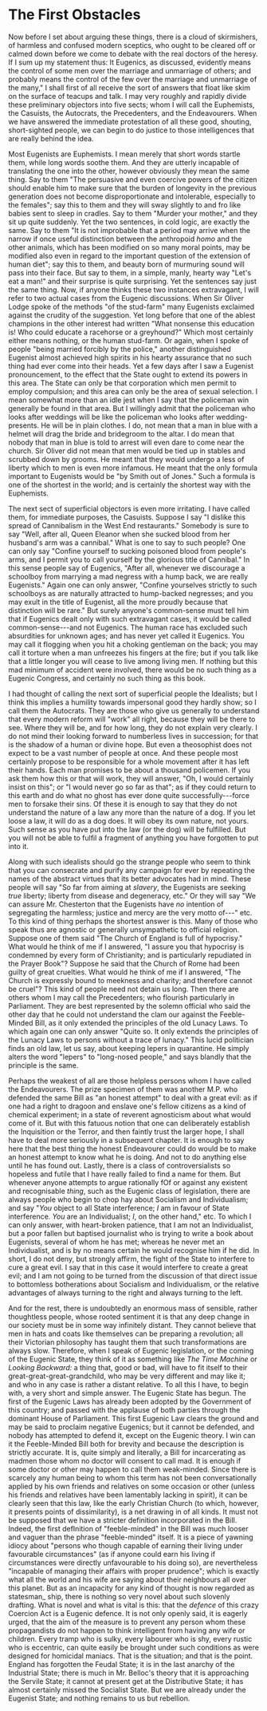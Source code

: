 # The First Obstacles

Now before I set about arguing these things, there is a cloud of skirmishers, of harmless and confused modern sceptics, who ought to be cleared off or calmed down before we come to debate with the real doctors of the heresy. If I sum up my statement thus: It Eugenics, as discussed, evidently means the control of some men over the marriage and unmarriage of others; and probably means the control of the few over the marriage and unmarriage of the many," I shall first of all receive the sort of answers that float like skim on the surface of teacups and talk. I may very roughly and rapidly divide these preliminary objectors into five sects; whom I will call the Euphemists, the Casuists, the Autocrats, the Precedenters, and the Endeavourers. When we have answered the immediate protestation of all these good, shouting, short-sighted people, we can begin to do justice to those intelligences that are really behind the idea.

Most Eugenists are Euphemists. I mean merely that short words startle them, while long words soothe them. And they are utterly incapable of translating the one into the other, however obviously they mean the same thing. Say to them "The persuasive and even coercive powers of the citizen should enable him to make sure that the burden of longevity in the previous generation does not become disproportionate and intolerable, especially to the females"; say this to them and they will sway slightly to and fro like babies sent to sleep in cradles. Say to them "Murder your mother," and they sit up quite suddenly. Yet the two sentences, in cold logic, are exactly the same. Say to them "It is not improbable that a period may arrive when the narrow if once useful distinction between the anthropoid *homo* and the other animals, which has been modified on so many moral points, may be modified also even in regard to the important question of the extension of human diet"; say this to them, and beauty born of murmuring sound will pass into their face. But say to them, in a simple, manly, hearty way "Let's eat a man!" and their surprise is quite surprising. Yet the sentences say just the same thing. Now, if anyone thinks these two instances extravagant, I will refer to two actual cases from the Eugenic discussions. When Sir Oliver Lodge spoke of the methods "of the stud-farm" many Eugenists exclaimed against the crudity of the suggestion. Yet long before that one of the ablest champions in the other interest had written "What nonsense this education is! Who could educate a racehorse or a greyhound?" Which most certainly either means nothing, or the human stud-farm. Or again, when I spoke of people "being married forcibly by the police," another distinguished Eugenist almost achieved high spirits in his hearty assurance that no such thing had ever come into their heads. Yet a few days after I saw a Eugenist pronouncement, to the effect that the State ought to extend its powers in this area. The State can only be that corporation which men permit to employ compulsion; and this area can only be the area of sexual selection. I mean somewhat more than an idle jest when I say that the policeman win generally be found in that area. But I willingly admit that the policeman who looks after weddings will be like the policeman who looks after wedding-presents. He will be in plain clothes. I do, not mean that a man in blue with a helmet will drag the bride and bridegroom to the altar. I do mean that nobody that man in blue is told to arrest will even dare to come near the church. Sir Oliver did not mean that men would be tied up in stables and scrubbed down by grooms. He meant that they would undergo a less of liberty which to men is even more infamous. He meant that the only formula important to Eugenists would be "by Smith out of Jones." Such a formula is one of the shortest in the world; and is certainly the shortest way with the Euphemists.

The next sect of superficial objectors is even more irritating. I have called them, for immediate purposes, the Casuists. Suppose I say "I dislike this spread of Cannibalism in the West End restaurants." Somebody is sure to say "Well, after all, Queen Eleanor when she sucked blood from her husband's arm was a cannibal." What is one to say to such people? One can only say "Confine yourself to sucking poisoned blood from people's arms, and I permit you to call yourself by the glorious title of Cannibal." In this sense people say of Eugenics, "After all, whenever we discourage a schoolboy from marrying a mad negress with a hump back, we are really Eugenists." Again one can only answer, "Confine yourselves strictly to such schoolboys as are naturally attracted to hump-backed negresses; and you may exult in the title of Eugenist, all the more proudly because that distinction will be rare." But surely anyone's common-sense must tell him that if Eugenics dealt only with such extravagant cases, it would be called common-sense---and not Eugenics. The human race has excluded such absurdities for unknown ages; and has never yet called it Eugenics. You may call it flogging when you hit a choking gentleman on the back; you may call it torture when a man unfreezes his fingers at the fire; but if you talk like that a little longer you will cease to live among living men. If nothing but this mad minimum of accident were involved, there would be no such thing as a Eugenic Congress, and certainly no such thing as this book.

I had thought of calling the next sort of superficial people the Idealists; but I think this implies a humility towards impersonal good they hardly show; so I call them the Autocrats. They are those who give us generally to understand that every modern reform will "work" all right, because they will be there to see. Where they will be, and for how long, they do not explain very clearly. I do not mind their looking forward to numberless lives in succession; for that is the shadow of a human or divine hope. But even a theosophist does not expect to be a vast number of people at once. And these people most certainly propose to be responsible for a whole movement after it has left their hands. Each man promises to be about a thousand policemen. If you ask them how this or that will work, they will answer, "Oh, I would certainly insist on this"; or "I would never go so far as that"; as if they could return to this earth and do what no ghost has ever done quite successfully---force men to forsake their sins. Of these it is enough to say that they do not understand the nature of a law any more than the nature of a dog. If you let loose a law, it will do as a dog does. It will obey its own nature, not yours. Such sense as you have put into the law (or the dog) will be fulfilled. But you will not be able to fulfil a fragment of anything you have forgotten to put into it.

Along with such idealists should go the strange people who seem to think that you can consecrate and purify any campaign for ever by repeating the names of the abstract virtues that its better advocates had in mind. These people will say "So far from aiming at *slavery*, the Eugenists are seeking *true* liberty; liberty from disease and degeneracy, etc." Or they will say "We can assure Mr. Chesterton that the Eugenists have *no* intention of segregating the harmless; justice and mercy are the very motto of---" etc. To this kind of thing perhaps the shortest answer is this. Many of those who speak thus are agnostic or generally unsympathetic to official religion. Suppose one of them said "The Church of England is full of hypocrisy." What would he think of me if I answered, "I assure you that hypocrisy is condemned by every form of Christianity; and is particularly repudiated in the Prayer Book"? Suppose he said that the Church of Rome had been guilty of great cruelties. What would he think of me if I answered, "The Church is expressly bound to meekness and charity; and therefore cannot be cruel"? This kind of people need not detain us long. Then there are others whom I may call the Precedenters; who flourish particularly in Parliament. They are best represented by the solemn official who said the other day that he could not understand the clam our against the Feeble-Minded Bill, as it only extended the principles of the old Lunacy Laws. To which again one can only answer "Quite so. It only extends the principles of the Lunacy Laws to persons without a trace of lunacy." This lucid politician finds an old law, let us say, about keeping lepers in quarantine. He simply alters the word "lepers" to "long-nosed people," and says blandly that the principle is the same.

Perhaps the weakest of all are those helpless persons whom I have called the Endeavourers. The prize specimen of them was another M.P. who defended the same Bill as "an honest attempt" to deal with a great evil: as if one had a right to dragoon and enslave one's fellow citizens as a kind of chemical experiment; in a state of reverent agnosticism about what would come of it. But with this fatuous notion that one can deliberately establish the Inquisition or the Terror, and then faintly trust the larger hope, I shall have to deal more seriously in a subsequent chapter. It is enough to say here that the best thing the honest Endeavourer could do would be to make an honest attempt to know what he is doing. And not to do anything else until he has found out. Lastly, there is a class of controversialists so hopeless and futile that I have really failed to find a name for them. But whenever anyone attempts to argue rationally fOf or against any existent and recognisable *thing*, such as the Eugenic class of legislation, there are always people who begin to chop hay about Socialism and Individualism; and say "*You* object to all State interference; *I* am in favour of State interference. *You* are an Individualist; *I*, on the other hand," etc. To which I can only answer, with heart-broken patience, that I am not an Individualist, but a poor fallen but baptised journalist who is trying to write a book about Eugenists, several of whom he has met; whereas he never met an Individualist, and is by no means certain he would recognise him if he did. In short, I do not deny, but strongly affirm, the fight of the State to interfere to cure a great evil. I say that in this case it would interfere to create a great evil; and I am not going to be turned from the discussion of that direct issue to bottomless botherations about Socialism and Individualism, or the relative advantages of always turning to the right and always turning to the left.

And for the rest, there is undoubtedly an enormous mass of sensible, rather thoughtless people, whose rooted sentiment it is that any deep change in our society must be in some way infinitely distant. They cannot believe that men in hats and coats like themselves can be preparing a revolution; all their Victorian philosophy has taught them that such transformations are always slow. Therefore, when I speak of Eugenic legislation, or the coming of the Eugenic State, they think of it as something like *The Time Machine* or *Looking Backward:* a thing that, good or bad, will have to fit itself to their great-great-great-grandchild, who may be very different and may like it; and who in any case is rather a distant relative. To all this I have, to begin with, a very short and simple answer. The Eugenic State has begun. The first of the Eugenic Laws has already been adopted by the Government of this country; and passed with the applause of both parties through the dominant House of Parliament. This first Eugenic Law clears the ground and may be said to proclaim negative Eugenics; but it cannot be defended, and nobody has attempted to defend it, except on the Eugenic theory. I win can it the Feeble-Minded Bill both for brevity and because the description is strictly accurate. It is, quite simply and literally, a Bill for incarcerating as madmen those whom no doctor will consent to call mad. It is enough if some doctor or other may happen to call them weak-minded. Since there is scarcely any human being to whom this term has not been conversationally applied by his own friends and relatives on some occasion or other (unless his friends and relatives have been lamentably lacking in spirit), it can be clearly seen that this law, like the early Christian Church (to which, however, it presents points of dissimilarity), is a net drawing in of all kinds. It must not be supposed that we have a stricter definition incorporated in the Bill. Indeed, the first defInition of "feeble-minded" in the Bill was much looser and vaguer than the phrase "feeble-minded" itself. It is a piece of yawning idiocy about "persons who though capable of earning their living under favourable circumstances" (as if anyone could earn his living if circumstances were directly unfavourable to his doing so), are nevertheless "incapable of managing their affairs with proper prudence"; which is exactly what all the world and his wife are saying about their neighbours all over this planet. But as an incapacity for any kind of thought is now regarded as statesman_ ship, there is nothing so very novel about such slovenly drafting. What is novel and what is vital is this: that the *defence* of this crazy Coercion Act is a Eugenic defence. It is not only openly said, it is eagerly urged, that the aim of the measure is to prevent any person whom these propagandists do not happen to think intelligent from having any wife or children. Every tramp who is sulky, every labourer who is shy, every rustic who is eccentric, can quite easily be brought under such conditions as were designed for homicidal maniacs. That is the situation; and that is the point. England has forgotten the Feudal State; it is in the last anarchy of the Industrial State; there is much in Mr. Belloc's theory that it is approaching the Servile State; it cannot at present get at the Distributive State; it has almost certainly missed the Socialist State. But we are already under the Eugenist State; and nothing remains to us but rebellion.
